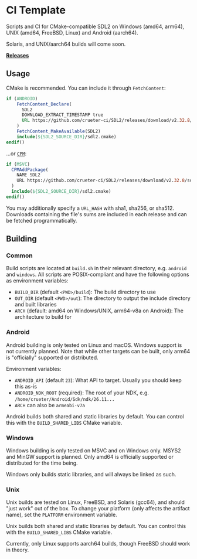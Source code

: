 # CI Template

Scripts and CI for CMake-compatible SDL2 on Windows (amd64, arm64), UNIX (amd64, FreeBSD, Linux) and Android (aarch64).

Solaris, and UNIX/aarch64 builds will come soon.

[**Releases**](https://github.com/crueter-ci/SDL2/releases)

## Usage

CMake is recommended. You can include it through `FetchContent`:

```cmake
if (ANDROID)
    FetchContent_Declare(
      SDL2
      DOWNLOAD_EXTRACT_TIMESTAMP true
      URL https://github.com/crueter-ci/SDL2/releases/download/v2.32.8/sdl2-android-2.32.8.tar.zst
    )
    FetchContent_MakeAvailable(SDL2)
    include(${SDL2_SOURCE_DIR}/sdl2.cmake)
endif()
```

...or [`CPM`](https://github.com/cpm-cmake/CPM.cmake):

```cmake
if (MSVC)
  CPMAddPackage(
    NAME SDL2
    URL https://github.com/crueter-ci/SDL2/releases/download/v2.32.8/sdl2-windows-2.32.8.tar.zst
  )
  include(${SDL2_SOURCE_DIR}/sdl2.cmake)
endif()
```

You may additionally specify a `URL_HASH` with sha1, sha256, or sha512. Downloads containing the file's sums are included in each release and can be fetched programmatically.

## Building

### Common

Build scripts are located at `build.sh` in their relevant directory, e.g. `android` and `windows`. All scripts are POSIX-compliant and have the following options as environment variables:

- `BUILD_DIR` (default `<PWD>/build`): The build directory to use
- `OUT_DIR` (default `<PWD>/out`): The directory to output the include directory and built libraries
- `ARCH` (default: amd64 on Windows/UNIX, arm64-v8a on Android): The architecture to build for

### Android

Android building is only tested on Linux and macOS. Windows support is not currently planned. Note that while other targets can be built, only arm64 is "officially" supported or distributed.

Environment variables:

- `ANDROID_API` (default `23`): What API to target. Usually you should keep this as-is
- `ANDROID_NDK_ROOT` (required): The root of your NDK, e.g. `/home/crueter/Android/Sdk/ndk/26.11...`
- `ARCH` can also be `armeabi-v7a`

Android builds both shared and static libraries by default. You can control this with the `BUILD_SHARED_LIBS` CMake variable.

### Windows

Windows building is only tested on MSVC and on Windows only. MSYS2 and MinGW support is planned. Only amd64 is officially supported or distributed for the time being.

Windows only builds static libraries, and will always be linked as such.

### Unix

Unix builds are tested on Linux, FreeBSD, and Solaris (gcc64), and should "just work" out of the box. To change your platform (only affects the artifact name), set the `PLATFORM` environment variable.

Unix builds both shared and static libraries by default. You can control this with the `BUILD_SHARED_LIBS` CMake variable.

Currently, only Linux supports aarch64 builds, though FreeBSD should work in theory.